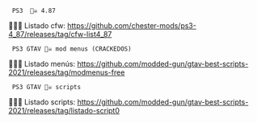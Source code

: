 
     PS3  🏴‍☠️ 4.87 
     
🕵️‍♂️📢 Listado cfw: https://github.com/chester-mods/ps3-4_87/releases/tag/cfw-list4_87

     PS3 GTAV 🏴‍☠️ mod menus (CRACKEDOS)
     
🕵️‍♂️📢 Listado menús: https://github.com/modded-gun/gtav-best-scripts-2021/releases/tag/modmenus-free

     PS3 GTAV 🏴‍☠️ scripts

🕵️‍♂️📢 Listado scripts: https://github.com/modded-gun/gtav-best-scripts-2021/releases/tag/listado-script0


